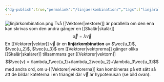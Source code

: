 ```yaml
---
{"dg-publish":true,"permalink":"/linjaerkombination/","tags":["linjäralgebra"]}
---
```


![linjärkombination.png](/img/user/images/linj%C3%A4rkombination.png)
Två [[Vektorer\|vektorer]] är parallella om den ena kan skrivas som den andra gånger en [[Skalär\|skalär]]
$$\vec{u}=\lambda\vec{v}$$
En [[Vektorer\|vektor]] $\vec{v}$ är en **linjärkombination** av $\vec{u_1}$, $\vec{u_2}$, $\vec{u_3}$  om [[Vektorer\|vektorerna]] gånger olika [[Skalär\|skalärer]] tillsammans ger [[Vektorer\|vektorn]]
$$\vec{v} = \lambda_1\vec{u_1}+\lambda_2\vec{u_2}+\lambda_3\vec{u_3}$$
med andra ord, om u-[[Vektorer\|vektorerna]] kan kombineras på ett sätt så att de bildar kateterna i en triangel där $\vec{v}$ är hypotenusan (se bild ovan).